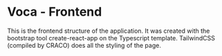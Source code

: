 # Voca - Frontend

This is the frontend structure of the application. It was created with the bootstrap tool create-react-app on the Typescript template.
TailwindCSS (compiled by CRACO) does all the styling of the page.